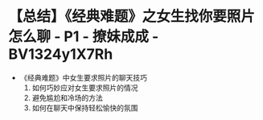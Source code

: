 # 【总结】《经典难题》之女生找你要照片怎么聊 - P1 - 撩妹成成 - BV1324y1X7Rh

-   《经典难题》中女生要求照片的聊天技巧
    1.  如何巧妙应对女生要求照片的情况
    2.  避免尴尬和冷场的方法
    3.  如何在聊天中保持轻松愉快的氛围